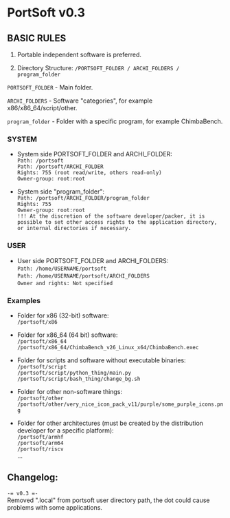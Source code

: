 # PortSoft v0.3

## BASIC RULES

1) Portable independent software is preferred.

2) Directory Structure: `/PORTSOFT_FOLDER / ARCHI_FOLDERS / program_folder`

`PORTSOFT_FOLDER` - Main folder.

`ARCHI_FOLDERS` - Software "categories", for example x86/x86_64/script/other.

`program_folder` - Folder with a specific program, for example ChimbaBench.

### SYSTEM

* System side PORTSOFT_FOLDER and ARCHI_FOLDER:\
`Path: /portsoft`\
`Path: /portsoft/ARCHI_FOLDER`\
`Rights: 755 (root read/write, others read-only)`\
`Owner-group: root:root`

* System side "program_folder":\
`Path: /portsoft/ARCHI_FOLDER/program_folder`\
`Rights: 755`\
`Owner-group: root:root`\
`!!! At the discretion of the software developer/packer, it is possible to set other access rights to the application directory, or internal directories if necessary.`

### USER

* User side PORTSOFT_FOLDER and ARCHI_FOLDERS:\
`Path: /home/USERNAME/portsoft`\
`Path: /home/USERNAME/portsoft/ARCHI_FOLDERS`\
`Owner and rights: Not specified`

### Examples

* Folder for x86 (32-bit) software:\
`/portsoft/x86`

* Folder for x86_64 (64 bit) software:\
`/portsoft/x86_64`\
`/portsoft/x86_64/ChimbaBench_v26_Linux_x64/ChimbaBench.exec`

* Folder for scripts and software without executable binaries:\
`/portsoft/script`\
`/portsoft/script/python_thing/main.py`\
`/portsoft/script/bash_thing/change_bg.sh`

* Folder for other non-software things:\
`/portsoft/other`\
`/portsoft/other/very_nice_icon_pack_v11/purple/some_purple_icons.png`

* Folder for other architectures (must be created by the distribution developer for a specific platform):\
`/portsoft/armhf`\
`/portsoft/arm64`\
`/portsoft/riscv`\
...

## Changelog:
`-= v0.3 =-`\
 Removed ".local" from portsoft user directory path, the dot could cause problems with some applications.
